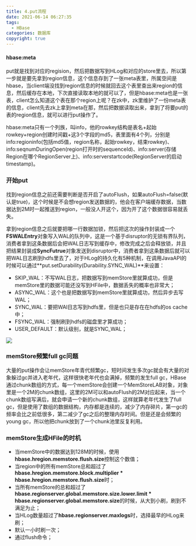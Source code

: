 ```yaml
---
title: 4.put流程
date: 2021-06-14 06:27:35
tags:
  - HBase
categories: 数据库
copyright: true
---
```


#### hbase:meta

put就是找到对应的regision，然后把数据写到HLog和对应的store里去，所以第一步就是要先拿到region信息，这个信息存到了一张meta表里，所属空间是hbase，当client端没找到region信息的时候就回去这个表里查出来region的信息，然后缓存在本地，下次直接读取本地的就可以了，但是hbase:meta也是一张表，client怎么知道这个表在那个region上呢？在zk中，zk里维护了一份meta表的信息，client先去zk上拿到meta在那，然后把数据读取出来，拿到了将要put的表的region信息，就可以进行put操作了。

hbase:meta只有一个列族，叫info，他的rowkey结构是表名+起始rowkey+region创建时间戳+这3个字段的md5，表里面有4个列，分别是info:regioninfo(包括md5值，region名称，起始rowkey，结束rowkey)、info:seqnumDuringOpen(region打开时的sequenceId)、info:server(存储Region在哪个RegionServer上)、info:serverstartcode(RegionServer的启动timestamp)。

### 开始put

找到region信息之前还需要判断是否开启了autoFlush，如果autoFlush=false(默认是true)，这个时候是不会想region发送数据的，他会在客户端缓存数据，当数据达到2M时一起推送到region，一般没人开这个，因为开了这个数据很容易就丢失。

拿到region信息之后就要把哪一行数据加锁，然后把这次的操作封装成一个**FSWALEntry**对象写入WAL的队列中，这是一个基于disruptor的无锁有界队列，消费者拿到这条数据后会把WAL日志写到缓存中，修改完成之后会释放锁，并且把结果封装成**SyncFutrue**对象发送到disruptor中，消费者拿到这条数据后就可以把WAL日志刷到hdfs里去了，对于HLog的持久化有5种机制，在调用JavaAPI的时候可以通过**put.setDurability(Durability.SYNC_WAL)**来设置：

*   SKIP_WAL：不写WAL日志，把数据写到memStore里就算成功，但是memStore里的数据可能还没写到HFile中，数据丢失的概率也非常大；
*   ASYNC_WAL：这个也是把数据写到memStore里就算成功，然后异步去写WAL；
*   SYNC_WAL：要把WAl日志写到hdfs里，但是也只是存在在hdfs的os cache中；
*   FSYNC_WAL：强制刷到hdfs的磁盘里才算成功；
*   USER_DEFAULT：默认级别，就是SYNC_WAL；

![](https://tva1.sinaimg.cn/large/008i3skNly1grticuek0sj31980s441k.jpg)

### memStore频繁full gc问题

大量的put操作会让memStore年青代频繁gc，短时间发生多次gc就会有大量的对象躲过gc并进入老年代，这样很快老年代也会满掉，频繁的发生full gc，HBase通过chunk数组的方式，每一个memStore会创建一个MemStoreLAB对象，对象里是一个2M的chunk数组，这里的2M可以和autoFlush的2M对应起来，当一个chunk数组写满后，就会申请一个新的chunk数组，这样就算老年代发生了full gc，但是使用了数组的数据结构，内存都是连续的，减少了内存碎片，第一gc的频率会比之前低很多，第二减少了gc之后的整理内存时间。但是还是会频繁的young gc，所以他把chunk放到了一个chunk池里反复利用。

### memStore生成HFile的时机

*   当memStore中的数据达到128M的时候，使用**hbase.hregion.memstore.flush.size**控制这个数值；
*   当region中的所有memStore总和超过了**hbase.hregion.memstore.block.multiplier * hbase.hregion.memstore.flush.size**时；
*   当所有memStore的总和超过了**hbase.regionserver.global.memstore.size.lower.limit * hbase.regionserver.global.memstore.size**的时候，从大到小刷，刷到不满足为止；
*   当HLog数量超过了**hbase.regionserver.maxlogs**时，选择最早的HLog来刷；
*   默认一小时刷一次；
*   通过flush命令；